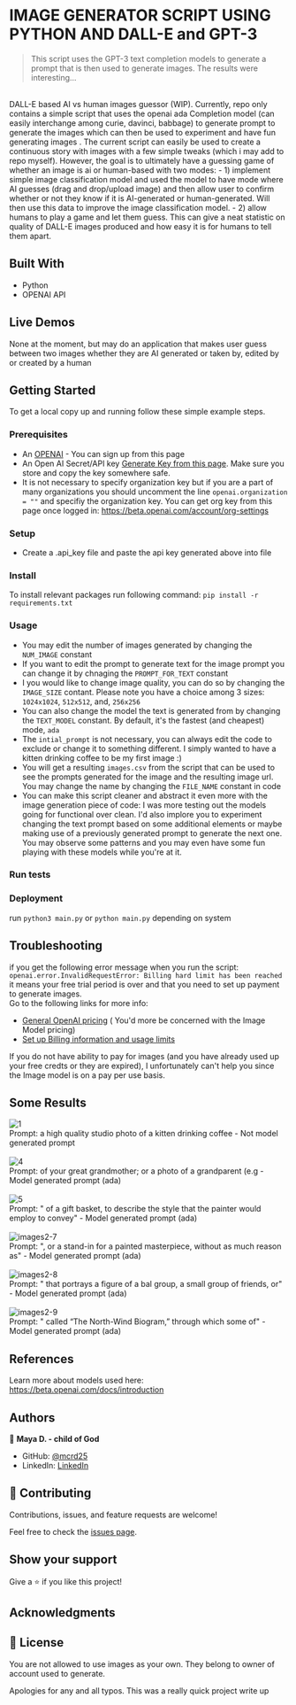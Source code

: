# IMAGE GENERATOR SCRIPT USING PYTHON AND DALL-E and GPT-3
> This script uses the GPT-3 text completion models to generate a prompt that is then used to generate images. The results were interesting...


<br>DALL-E based AI vs human images guessor (WIP). Currently, repo only contains a simple script that uses the openai ada Completion model (can easily interchange among curie, davinci, babbage) to generate prompt to generate the images which can then be used to experiment and have fun generating images . The current script can easily be used to create a continuous story with images with a few simple tweaks (which i may add to repo myself). However, the goal is to ultimately have a guessing game of whether an image is ai or human-based with two modes: 
     -  1) implement simple image classification model and used the model to have mode where AI guesses (drag and drop/upload image) and then allow user to confirm whether or not they know if it is AI-generated or human-generated.  Will then use this data to improve the image classification model.
     -  2)  allow humans to play a game and let them guess. This can give a neat statistic on quality of DALL-E images produced and how easy it is for humans to tell them apart. 

## Built With
- Python
- OPENAI API

## Live Demos
None at the moment, but may do an application that makes user guess between two images whether they are AI generated or taken by, edited by or created by a human

## Getting Started
To get a local copy up and running follow these simple example steps.

### Prerequisites
- An [OPENAI](https://openai.com/api/) - You can sign up from this page
- An Open AI Secret/API key [Generate Key from this page](https://beta.openai.com/account/api-keys). Make sure you store and copy the key somewhere safe.
- It is not necessary to specify organization key but if you are a part of many organizations you should uncomment the line `openai.organization = ""` and specifiy the organization key. You can get org key from this page once logged in: https://beta.openai.com/account/org-settings

### Setup
- Create a .api_key file and paste the api key generated above into file

### Install
To install relevant packages run following command: `pip install -r requirements.txt`

### Usage
- You may edit the number of images generated by changing the `NUM_IMAGE` constant
- If you want to edit the prompt to generate text for the image prompt you can change it by chnaging the `PROMPT_FOR_TEXT` constant
- I you would like to change image quality, you can do so by changing the `IMAGE_SIZE` contant. Please note you have a choice among 3 sizes: `1024x1024`, `512x512`, and, `256x256`
- You can also change the model the text is generated from by changing the `TEXT_MODEL` constant. By default, it's the fastest (and cheapest) mode, `ada`
- The `intial_prompt` is not necessary, you can always edit the code to exclude or change it to something different. I simply wanted to have a kitten drinking coffee to be my first image :) 
- You will get a resulting `images.csv` from the script that can be used to see the prompts generated for the image and the resulting image url. You may change the name by changing the `FILE_NAME` constant in code
- You can make this script cleaner and abstract it even more with the image generation piece of code: I was more testing out the models going for functional over clean. I'd also implore you to experiment changing the text prompt based on some additional elements or maybe making use of a previously generated prompt to generate the next one. You may observe some patterns and you may even have some fun playing with these models while you're at it.

### Run tests

### Deployment
run `python3 main.py` or   `python main.py` depending on system

## Troubleshooting
if you get the following error message when you run the script:
`openai.error.InvalidRequestError: Billing hard limit has been reached` it means your free trial period is over and that you need to set up payment to generate images. <br>
Go to the following links for more info: <br>
- [General OpenAI pricing](https://openai.com/api/pricing/) ( You'd more be concerned with the Image Model pricing)
- [Set up Billing information and usage limits](https://beta.openai.com/account/billing/overview)

If you do not have ability to pay for images (and you have already used up your free credts or they are expired), I unfortunately can't help you since the Image model is on a pay per use basis.

## Some Results
![1](https://user-images.githubusercontent.com/31193823/209407145-b03e903b-5160-438f-b099-00edf693f770.png) <br>Prompt: a high quality studio photo of a kitten drinking coffee - Not model generated prompt<br><br>
![4](https://user-images.githubusercontent.com/31193823/209407165-7b1cd1c3-e219-4b78-b924-1b66c6299d18.png) <br>Prompt: of your great grandmother; or a photo of a grandparent (e.g - Model generated prompt (ada)<br><br>
![5](https://user-images.githubusercontent.com/31193823/209407205-580f63f4-5a23-46fa-8924-5ea2a7c639a1.png) <br>Prompt: " of a gift basket, to describe the style that the painter would employ to convey" - Model generated prompt (ada)<br><br>
![images2-7](https://user-images.githubusercontent.com/31193823/209417777-9e92a4b6-7127-425e-9653-a64f4d4270dc.png) <br>Prompt: ", or a stand-in for a painted masterpiece, without as much reason as" - Model generated prompt (ada)<br><br>
![images2-8](https://user-images.githubusercontent.com/31193823/209417795-40f09bfd-10fd-4f8c-8f35-97668d23af7e.png) <br>Prompt: " that portrays a figure of a bal group, a small group of friends, or" - Model generated prompt (ada)<br><br>
![images2-9](https://user-images.githubusercontent.com/31193823/209417799-b1172879-ad0b-43cd-a90f-89aff4689622.png) <br>Prompt: " called “The North-Wind Biogram,” through which some of"  - Model generated prompt (ada)<br>



## References
Learn more about models used here: https://beta.openai.com/docs/introduction

## Authors

👤 **Maya D. - child of God**

- GitHub: [@mcrd25](https://github.com/mcrd25)
- LinkedIn: [LinkedIn](https://linkedin.com/in/mayadouglas)

## 🤝 Contributing

Contributions, issues, and feature requests are welcome!

Feel free to check the [issues page](../../issues/).

## Show your support

Give a ⭐️ if you like this project!

## Acknowledgments


## 📝 License
You are not allowed to use images as your own. They belong to owner of account used to generate.

Apologies for any and all typos. This was a really quick project write up 
